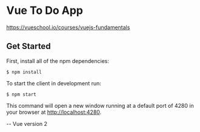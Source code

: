 # Vue To Do App
https://vueschool.io/courses/vuejs-fundamentals

## Get Started
First, install all of the npm dependencies:

    $ npm install

To start the client in development run:

    $ npm start

This command will open a new window running at a default port of 4280 in your browser at
[http://localhost:4280](http://localhost:4280/).

-- Vue version 2

